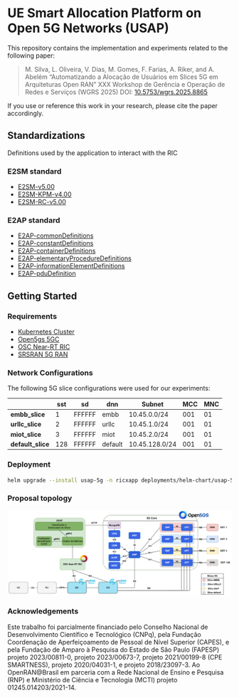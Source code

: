 # UE Smart Allocation Platform on Open 5G Networks (USAP)

This repository contains the implementation and experiments related to the following paper:

> M. Silva, L. Oliveira, V. Dias, M. Gomes, F. Farias, A. Riker, and A. Abelém
“Automatizando a Alocação de Usuários em Slices 5G em Arquiteturas Open RAN”
XXX Workshop de Gerência e Operação de Redes e Serviços (WGRS 2025)
DOI: [10.5753/wgrs.2025.8865](10.5753/wgrs.2025.8865)

If you use or reference this work in your research, please cite the paper accordingly.

<!-- The UE Smart Allocation Platform on Open 5G Networks (USAP) is a project to manage and optimize the allocation of UEs and UE QoS, using slices on Open 5G Networks with support for the ORAN Alliance O-RAN standard. -->

<!-- ## Tutorials

### 5GC

1. [OAI-CN Deployment](docs/oai-cn/oai_cn_deploy.md)
2. [Open5GS-CN Deployment](docs/open5gs-cn/open5gs_deploy.md)

### RAN

1. [OAI-RAN gNB Deployment](docs/oai-ran/gnb_deploy.md)
2. [OAI-RAN NR-UE Deployment](docs/oai-ran/nr_ue_deploy.md)
3. [SRS-RAN 5G gNB + UE Deployment](./docs/srsran/srsran5g_zmq_deploy.md)

### RIC

1. [OSC Near-RT RIC Deployment](docs/osc-ric/osc_nrt_ric_deploy.md) -->

## Standardizations

Definitions used by the application to interact with the RIC

### E2SM standard

- [E2SM-v5.00](usap-e2sm/usap_e2sm/asn1/e2sm/e2sm-v5.00.asn)
- [E2SM-KPM-v4.00](usap-e2sm/usap_e2sm/asn1/e2sm/e2sm-kpm-v4.00.asn)
- [E2SM-RC-v5.00](usap-e2sm/usap_e2sm/asn1/e2sm/e2sm-rc-v5.00.asn)

### E2AP standard

- [E2AP-commonDefinitions](e2ap/asn1/commonDefinitions.asn)
- [E2AP-constantDefinitions](e2ap/asn1/constantDefinitions.asn)
- [E2AP-containerDefinitions](e2ap/asn1/containerDefinitions.asn.asn)
- [E2AP-elementaryProcedureDefinitions](e2ap/asn1/elementaryProcedureDefinitions.asn)
- [E2AP-informationElementDefinitions](e2ap/asn1/informationElementDefinitions.asn)
- [E2AP-pduDefinition](e2ap/asn1/pduDefinition.asn)

<!-- ### 3GPP NG Application Protocol (NGAP) Release 17

- [NGAP-CommonDataTypes](ngap/asn1/rel-18_2/NGAP-CommonDataTypes.asn)
- [NGAP-Constants](ngap/asn1/rel-18_2/NGAP-Constants.asn)
- [NGAP-Containers](ngap/asn1/rel-18_2/NGAP-Containers.asn)
- [NGAP-IEs](ngap/asn1/rel-18_2/NGAP-IEs.asn)
- [NGAP-PDU-Contents](ngap/asn1/rel-18_2/NGAP-PDU-Contents.asn)
- [NGAP-PDU-Descriptions](ngap/asn1/rel-18_2/NGAP-PDU-Descriptions.asn) -->

## Getting Started

### Requirements

- [Kubernetes Cluster](https://github.com/muriloAvlis/k8s-utils/blob/main/docs/cluster_deploy/kubeadm/install.md)
- [Open5gs 5GC](./charts/open5gs/README.md)
- [OSC Near-RT RIC](./docs/osc-ric/osc_nrt_ric_deploy.md)
- [SRSRAN 5G RAN](./docs/srsran/srsran5g_zmq_deploy.md)

### Network Configurations

The following 5G slice configurations were used for our experiments:

|                    | **sst** | **sd** | **dnn** | **Subnet**  | **MCC** | **MNC** |
|--------------------|---------|--------|---------|-------------|---------|---------|
| **embb_slice**     | 1       | FFFFFF | embb    | 10.45.0.0/24 |   001   |   01    |
| **urllc_slice**    | 2       | FFFFFF | urllc   | 10.45.1.0/24 |   001   |   01    |
| **miot_slice**     | 3       | FFFFFF | miot    | 10.45.2.0/24 |   001   |   01    |
| **default_slice**  | 128     | FFFFFF | default | 10.45.128.0/24 |  001   |   01    |

### Deployment

```sh
helm upgrade --install usap-5g -n ricxapp deployments/helm-chart/usap-5g -f deployments/helm-chart/values.yaml --create-namespace
```

### Proposal topology

![proposal-topology-v1](./assets/images/proposal_topology.png)

### Acknowledgements

Este trabalho foi parcialmente financiado pelo Conselho Nacional de Desenvolvimento Científico e Tecnológico (CNPq), pela Fundação Coordenação de Aperfeiçoamento de Pessoal de Nível Superior (CAPES), e pela Fundação de Amparo à Pesquisa do Estado de São Paulo (FAPESP) projeto 2023/00811-0, projeto 2023/00673-7, projeto 2021/00199-8 (CPE SMARTNESS), projeto 2020/04031-1, e projeto 2018/23097-3. Ao OpenRAN@Brasil em parceria com a Rede Nacional de Ensino e Pesquisa (RNP) e Ministério de Ciência e Tecnologia (MCTI) projeto 01245.014203/2021-14.
